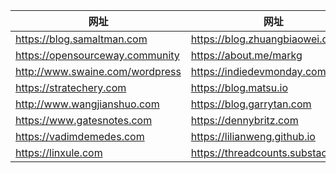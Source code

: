 | 网址 | 网址 |
| --- | --- | 
| https://blog.samaltman.com | https://blog.zhuangbiaowei.com |
| https://opensourceway.community | https://about.me/markg |
| http://www.swaine.com/wordpress | https://indiedevmonday.com |
| https://stratechery.com | https://blog.matsu.io |
| http://www.wangjianshuo.com | https://blog.garrytan.com |
| https://www.gatesnotes.com | https://dennybritz.com |
| https://vadimdemedes.com | https://lilianweng.github.io |
| https://linxule.com | https://threadcounts.substack.com |
